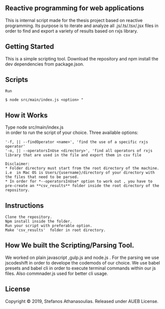 ## Reactive programming for web applications

This is internal script made for the thesis project based on reactive programming. Its purpose is to iterate and analyze all .js/.ts/.tsx/.jsx files in order to find and export a variety of results based on rxjs library.

## Getting Started

This is a simple scripting tool. Download the repository and npm install the dev dependencies from package.json.

## Scripts

```
Run

$ node src/main/index.js <option> "
```

## How it Works

Type node src/main/index.js <option> in order to run the script of your choice.
Three available options:

```
'-f, || --findOperator <name>', 'find the use of a specific rxjs operator'
'-o, || --operatorsInUse <directory>', 'find all operators of rxjs library that are used in the file and export them in csv file

Disclaimer:
* Folder directory must start from the root directory of the machine. i.e  in Mac OS is Users/{username}/directory of your directory with the files that need to be parsed.
* In order for *--operatorsInUse* option to work out , you have to pre-create an **csv_results** folder inside the root directory of the repository.
```

## Instructions

```
Clone the repository.
Npm install inside the folder.
Run your script with preferable option.
Make 'csv_results'  folder in root directory.
```

## How We built the Scripting/Parsing Tool.

We worked on plain javascript ,gulp.js and node.js . For the parsing we use jscodeshift in order to develope the codemods of our choice. We use babel presets and babel cli in order to execute terminal commands within our js files. Also commnader.js used for better cli usage.

## License

Copyright © 2019, Stefanos Athanasoulias. Released under AUEB License.
